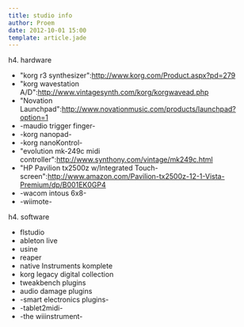 ```yaml
---
title: studio info
author: Proem
date: 2012-10-01 15:00
template: article.jade
---
```


h4. hardware

* "korg r3 synthesizer":http://www.korg.com/Product.aspx?pd=279
* "korg wavestation A/D":http://www.vintagesynth.com/korg/korgwavead.php
* "Novation Launchpad":http://www.novationmusic.com/products/launchpad?option=1
* -maudio trigger finger-
* -korg nanopad-
* -korg nanoKontrol-
* "evolution mk-249c midi controller":http://www.synthony.com/vintage/mk249c.html
* "HP Pavilion tx2500z w/Integrated Touch-screen":http://www.amazon.com/Pavilion-tx2500z-12-1-Vista-Premium/dp/B001EK0GP4
* -wacom intous 6x8-
* -wiimote-

h4. software

* flstudio
* ableton live
* usine
* reaper
* native Instruments komplete
* korg legacy digital collection
* tweakbench plugins
* audio damage plugins
* -smart electronics plugins-
* -tablet2midi-
* -the wiiinstrument-